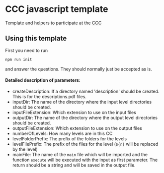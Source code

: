 # CCC javascript template
Template and helpers to participate at the [CCC](https://codingcontest.org)

## Using this template
First you need to run
```sh
npm run init
```
and answer the questions. They should normally just be accepted as is.

#### Detailed description of parameters:
* createDescription: If a directory named 'description' should be created. This is for the descriptions.pdf files.
* inputDir: The name of the directory where the input level directories should be created.
* inputFileExtension: Which extension to use on the input files
* outputDir: The name of the directory where the output level directories should be created.
* outputFileExtension: Which extension to use on the output files
* numberOfLevels: How many levels are in this CC
* levelFolderPrefix: The prefix of the folders for the levels
* levelFilePrefix: The prefix of the files for the level (`${n}` will be replaced by the level)
* mainFile: The name of the `main` file which will be imported and the function `execute` will be executed with the
input as first parameter. The return should be a string and will be saved in the output file.

